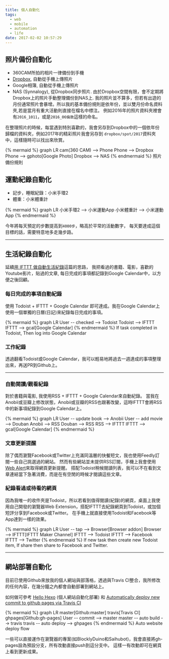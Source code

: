 ```yaml
---
title: 個人自動化
tags:
  - web
  - mobile
  - automation
  - life
date: 2017-02-02 10:57:29
---
```


## 照片備份自動化

* 360CAM所拍的相片一律備份到手機
* [Dropbox](http://www.dropbox.com/), 自動從手機上傳照片
* Google相簿, 自動從手機上傳照片
* NAS (Synnalogy), 從Dropbox同步照片. 由於Dropbox空間有限，會不定期將Dropbox上的照片手動整理備份到NAS上.
我的照片並不算多，但若有出遊的月份通常照片會暴增。所以我的基本備份規則是依年份，並以雙月份命名資料夾,若是當月有重大活動則直接在檔名中標注。
例如2016年的照片資料夾裡會有`2016_1011`，或是`2016_06倫敦`這樣的命名。

在整理照片的時候，每當遇到特別喜歡的，我會另存到Dropbox中的一個依年份歸檔的資料夾，例如2017年的精彩照片我會另存到 `dropbox/spot/2017`資料夾中，這樣隨時可以找出來欣賞。

{% mermaid %}
graph LR
cam(360 CAM) --> Phone
Phone --> Dropbox
Phone --> gphoto[Google Photo]
Dropbox --> NAS
{% endmermaid %}
照片備份規則

## 運動紀錄自動化

* 記步，睡眠紀錄：小米手環2
* 體重：小米體重計

{% mermaid %}
graph LR
小米手環2 --> 小米運動App
小米體重計 --> 小米運動App
{% endmermaid %}

今年將每天預定的步數提高到`4000步`，略高於平常的活動數字，
每天要達成這個目標的話，需要特意地多走幾步路。

----

## 生活紀錄自動化

延續[用 IFTTT 做自動生活紀錄](https://blog.gasolin.idv.tw/2015/02/28/%E7%94%A8-IFTTT-%E5%81%9A%E8%87%AA%E5%8B%95%E7%94%9F%E6%B4%BB%E7%B4%80%E9%8C%84-LifeLog/)這篇的思路，
我把看過的書籍、電影，喜歡的Youtube影片，貼過的文章, 每日完成的事項都記錄到Google Calendar中，以方便之後回顧。

### 每日完成的事項自動紀錄

使用 Todoist + IFTTT + Google Calendar 即可達成。我在Google Calendar上使用一個單獨的日曆(日記)來紀錄每日完成的事項。

{% mermaid %}
graph LR
User -- checked --> Todoist
Todoist --> IFTTT
IFTTT --> gcal[Google Calendar]
{% endmermaid %}
If task completed in Todoist, Then log into Google Calendar

### 工作紀錄

透過翻看Todoist或Google Calendar，我可以輕易地將過去一週達成的事項整理出來，再送PR到Github上。

----

### 自動閱讀/觀看紀錄

對於書籍與電影, 我使用RSS + IFTTT + Google Calendar來自動紀錄。
當我在Anobii或豆瓣上修改狀態，Anobii或豆瓣的RSS也跟著改變，這時IFTTT會將RSS中的新事項紀錄到Google Calendar上。

{% mermaid %}
graph LR
User -- update book --> Anobii
User -- add movie --> Douban
Anobii --> RSS
Douban --> RSS
RSS --> IFTTT
IFTTT --> gcal[Google Calendar]
{% endmermaid %}

### 文章更新提醒

除了偶而瀏覽Facebook或Twitter上充滿同溫層的快餐短文，我也使用Feedly訂閱一些自己挑選過的網站。
然而有些網站並未提供RSS訂閱，手機上我會使用[Web Alert](https://play.google.com/store/apps/details?id=me.webalert)來取得網頁更新提醒。
搭配Todoist稍候閱讀列表，我可以不在看到文章連結當下急著消費，而是在有空閒的時候才閱讀這些文章。

### 紀錄看過或待看的網頁

因為我唯一的收件夾是Todoist，所以若看到值得閱讀(紀錄)的網頁，桌面上我使用自己開發的瀏覽器Web Extension，搭配IFTTT去紀錄網頁到Todoist，或加個短評分享到Facebook或Twitter。
在手機上就直接使用Todoist和Facebook等App達到一樣的效果。

{% mermaid %}
graph LR
User -- tap --> Browser[Browser addon]
Browser --> IFTTT[IFTTT Maker Channel]
IFTTT --> Todoist
IFTTT --> Facebook
IFTTT --> Twitter
{% endmermaid %}
If new task then create new Todoist item, If share then share to Facebook and Twitter.

----

## 網站部署自動化

目前已使用Github來放我的個人網站與部落格，透過與Travis CI整合，我所修改的任何內容，在幾分鐘之內都會自動部署到網站上。

如何做可參考 [Hello Hexo](https://blog.gasolin.idv.tw/2016/09/18/hello-world/) (個人網站自動化部署) 和 [Automatically deploy new commit to github pages via Travis CI](https://blog.gasolin.idv.tw/2017/01/03/ghpage-auto-deploy/)

{% mermaid %}
graph LR
master[Github:master]
travis[Travis CI]
ghpages[Github:gh-pages]
User -- commit --> master
master -- auto build --> travis
travis --  auto deploy --> ghpages
{% endmermaid %}
Auto website deploy flow

一些可以直接運作在瀏覽器的專案(如BlocklyDuino和Saihubot)，我會直接將gh-pages設為預設分支，所有改動直接push到這分支中。
這樣一有改動即可在網頁上看到更新成果。
